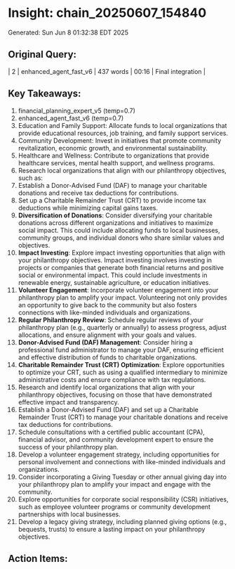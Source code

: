 # Insight: chain_20250607_154840
Generated: Sun Jun  8 01:32:38 EDT 2025

## Original Query:
| 2 | enhanced_agent_fast_v6 | 437 words | 00:16 | Final integration |

## Key Takeaways:
1. financial_planning_expert_v5 (temp=0.7)
2. enhanced_agent_fast_v6 (temp=0.7)
1. Education and Family Support: Allocate funds to local organizations that provide educational resources, job training, and family support services.
2. Community Development: Invest in initiatives that promote community revitalization, economic growth, and environmental sustainability.
3. Healthcare and Wellness: Contribute to organizations that provide healthcare services, mental health support, and wellness programs.
1. Research local organizations that align with our philanthropy objectives, such as:
2. Establish a Donor-Advised Fund (DAF) to manage your charitable donations and receive tax deductions for contributions.
3. Set up a Charitable Remainder Trust (CRT) to provide income tax deductions while minimizing capital gains taxes.
1. **Diversification of Donations**: Consider diversifying your charitable donations across different organizations and initiatives to maximize social impact. This could include allocating funds to local businesses, community groups, and individual donors who share similar values and objectives.
2. **Impact Investing**: Explore impact investing opportunities that align with your philanthropy objectives. Impact investing involves investing in projects or companies that generate both financial returns and positive social or environmental impact. This could include investments in renewable energy, sustainable agriculture, or education initiatives.
3. **Volunteer Engagement**: Incorporate volunteer engagement into your philanthropy plan to amplify your impact. Volunteering not only provides an opportunity to give back to the community but also fosters connections with like-minded individuals and organizations.
1. **Regular Philanthropy Review**: Schedule regular reviews of your philanthropy plan (e.g., quarterly or annually) to assess progress, adjust allocations, and ensure alignment with your goals and values.
2. **Donor-Advised Fund (DAF) Management**: Consider hiring a professional fund administrator to manage your DAF, ensuring efficient and effective distribution of funds to charitable organizations.
3. **Charitable Remainder Trust (CRT) Optimization**: Explore opportunities to optimize your CRT, such as using a qualified intermediary to minimize administrative costs and ensure compliance with tax regulations.
1. Research and identify local organizations that align with your philanthropy objectives, focusing on those that have demonstrated effective impact and transparency.
2. Establish a Donor-Advised Fund (DAF) and set up a Charitable Remainder Trust (CRT) to manage your charitable donations and receive tax deductions for contributions.
3. Schedule consultations with a certified public accountant (CPA), financial advisor, and community development expert to ensure the success of your philanthropy plan.
4. Develop a volunteer engagement strategy, including opportunities for personal involvement and connections with like-minded individuals and organizations.
1. Consider incorporating a Giving Tuesday or other annual giving day into your philanthropy plan to amplify your impact and engage with the community.
2. Explore opportunities for corporate social responsibility (CSR) initiatives, such as employee volunteer programs or community development partnerships with local businesses.
3. Develop a legacy giving strategy, including planned giving options (e.g., bequests, trusts) to ensure a lasting impact on your philanthropy objectives.

## Action Items:
